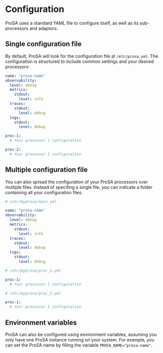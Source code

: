 # Configuration

ProSA uses a standard YAML file to configure itself, as well as its sub-processors and adaptors.

## Single configuration file

By default, ProSA will look for the configuration file at `/etc/prosa.yml`.
The configuration is structured to include common settings and your desired processors:
```yaml
name: "prosa-name"
observability:
  level: debug
  metrics:
    stdout:
      level: info
  traces:
    stdout:
      level: debug
  logs:
    stdout:
      level: debug

proc-1:
  # Your processor 1 configuration

proc-2:
  # Your processor 2 configuration
```

## Multiple configuration file

You can also spread the configuration of your ProSA processors over multiple files.
Instead of specifing a single file, you can indicate a folder containing all your configuration files.

```yaml
# /etc/myprosa/main.yml

name: "prosa-name"
observability:
  level: debug
  metrics:
    stdout:
      level: info
  traces:
    stdout:
      level: debug
  logs:
    stdout:
      level: debug
```

```yaml
# /etc/myprosa/proc_1.yml

proc-1:
  # Your processor 1 configuration
```

```yaml
# /etc/myprosa/proc_2.yml

proc-1:
  # Your processor 2 configuration
```

## Environment variables

ProSA can also be configured using environment variables, assuming you only have one ProSA instance running on your system.
For example, you can set the ProSA name by filling the variable `PROSA_NAME="prosa-name"`.
